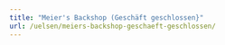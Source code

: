 ```yaml
---
title: "Meier's Backshop (Geschäft geschlossen}"
url: /uelsen/meiers-backshop-geschaeft-geschlossen/
---
```

